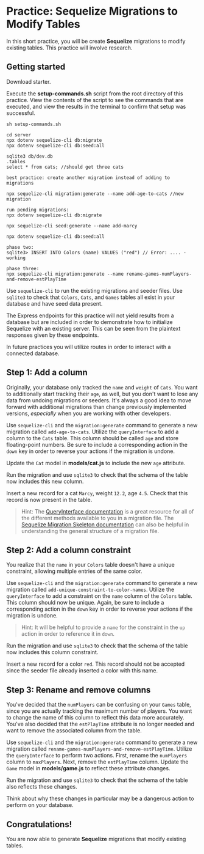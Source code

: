 # Practice: Sequelize Migrations to Modify Tables

In this short practice, you will be create **Sequelize** migrations to modify
existing tables. This practice will involve research.

## Getting started

Download starter.

Execute the __setup-commands.sh__ script from the root directory of this
practice. View the contents of the script to see the commands that are executed,
and view the results in the terminal to confirm that setup was successful.

```shell
sh setup-commands.sh
```

```
cd server
npx dotenv sequelize-cli db:migrate
npx dotenv sequelize-cli db:seed:all

sqlite3 db/dev.db
.tables
select * from cats; //should get three cats

best practice: create another migration instead of adding to migrations

npx sequelize-cli migration:generate --name add-age-to-cats //new migration

run pending migrations:
npx dotenv sequelize-cli db:migrate

npx sequelize-cli seed:generate --name add-marcy

npx dotenv sequelize-cli db:seed:all

phase two:
sqlite3> INSERT INTO Colors (name) VALUES ("red") // Error: .... - working

phase three:
npx sequelize-cli migration:generate --name rename-games-numPlayers-and-remove-estPlayTime

```
Use `sequelize-cli` to run the existing migrations and seeder files. Use
`sqlite3` to check that `Colors`, `Cats`, and `Games` tables all exist in your
database and have seed data present.

The Express endpoints for this practice will not yield results from a database
but are included in order to demonstrate how to initialize Sequelize with an
existing server. This can be seen from the plaintext responses given by these
endpoints.

In future practices you will utilize routes in order to interact with a
connected database.


## Step 1: Add a column

Originally, your database only tracked the `name` and `weight` of `Cats`. You
want to additionally start tracking their `age`, as well, but you don't want to
lose any data from undoing migrations or seeders. It's always a good idea to
move forward with additional migrations than change previously implemented
versions, *especially* when you are working with other developers.

Use `sequelize-cli` and the `migration:generate` command to generate a new
migration called `add-age-to-cats`. Utilize the `queryInterface` to add a column
to the `Cats` table. This column should be called `age` and store floating-point
numbers. Be sure to include a corresponding action in the `down` key in order to
reverse your actions if the migration is undone.

Update the `Cat` model in __models/cat.js__ to include the new `age` attribute.

Run the migration and use `sqlite3` to check that the schema of the table now
includes this new column.

Insert a new record for a cat `Marcy`, weight `12.2`, age `4.5`. Check that this
record is now present in the table.

> Hint: The [QueryInterface documentation][queryInterface] is a great resource
> for all of the different methods available to you in a migration file.
> The [Sequelize Migration Skeleton documentation][migration-skeleton] can also
> be helpful in understanding the general structure of a migration file.


## Step 2: Add a column constraint

You realize that the `name` in your `Colors` table doesn't have a unique
constraint, allowing multiple entries of the same color.

Use `sequelize-cli` and the `migration:generate` command to generate a new
migration called `add-unique-constraint-to-color-names`. Utilize the
`queryInterface` to add a constraint on the `name` column of the `Colors` table.
This column should now be unique. Again, be sure to include a corresponding
action in the `down` key in order to reverse your actions if the migration is
undone.

> Hint: It will be helpful to provide a `name` for the constraint in the `up`
> action in order to reference it in `down`.

Run the migration and use `sqlite3` to check that the schema of the table now
includes this column constraint.

Insert a new record for a color `red`. This record should not be accepted since
the seeder file already inserted a color with this name.


## Step 3: Rename and remove columns

You've decided that the `numPlayers` can be confusing on your `Games` table,
since you are actually tracking the maximum number of players. You want to
change the name of this column to reflect this data more accurately. You've also
decided that the `estPlayTime` attribute is no longer needed and want to remove
the associated column from the table.

Use `sequelize-cli` and the `migration:generate` command to generate a new
migration called `rename-games-numPlayers-and-remove-estPlayTime`. Utilize the
`queryInterface` to perform two actions. First, rename the `numPlayers` column
to `maxPlayers`. Next, remove the `estPlayTime` column. Update the `Game` model
in __models/game.js__ to reflect these attribute changes.

Run the migration and use `sqlite3` to check that the schema of the table also
reflects these changes.

Think about why these changes in particular may be a dangerous action to perform
on your database.


## Congratulations!

You are now able to generate **Sequelize** migrations that modify existing
tables.


[queryInterface]: https://sequelize.org/master/class/src/dialects/abstract/query-interface.js~QueryInterface.html
[migration-skeleton]: https://sequelize.org/master/manual/migrations.html#migration-skeleton
